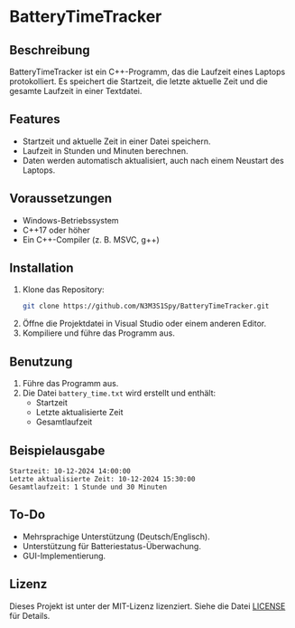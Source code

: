 # BatteryTimeTracker

## Beschreibung
BatteryTimeTracker ist ein C++-Programm, das die Laufzeit eines Laptops protokolliert. Es speichert die Startzeit, die letzte aktuelle Zeit und die gesamte Laufzeit in einer Textdatei.

## Features
- Startzeit und aktuelle Zeit in einer Datei speichern.
- Laufzeit in Stunden und Minuten berechnen.
- Daten werden automatisch aktualisiert, auch nach einem Neustart des Laptops.

## Voraussetzungen
- Windows-Betriebssystem
- C++17 oder höher
- Ein C++-Compiler (z. B. MSVC, g++)

## Installation
1. Klone das Repository:
   ```bash
   git clone https://github.com/N3M3S1Spy/BatteryTimeTracker.git
   ```
2. Öffne die Projektdatei in Visual Studio oder einem anderen Editor.
3. Kompiliere und führe das Programm aus.

## Benutzung
1. Führe das Programm aus.
2. Die Datei `battery_time.txt` wird erstellt und enthält:
   - Startzeit
   - Letzte aktualisierte Zeit
   - Gesamtlaufzeit

## Beispielausgabe
```
Startzeit: 10-12-2024 14:00:00
Letzte aktualisierte Zeit: 10-12-2024 15:30:00
Gesamtlaufzeit: 1 Stunde und 30 Minuten
```

## To-Do
- Mehrsprachige Unterstützung (Deutsch/Englisch).
- Unterstützung für Batteriestatus-Überwachung.
- GUI-Implementierung.

## Lizenz
Dieses Projekt ist unter der MIT-Lizenz lizenziert. Siehe die Datei [LICENSE](LICENSE) für Details.
